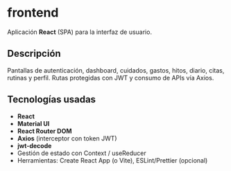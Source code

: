 # frontend

Aplicación **React** (SPA) para la interfaz de usuario.

## Descripción
Pantallas de autenticación, dashboard, cuidados, gastos, hitos, diario, citas, rutinas y perfil. Rutas protegidas con JWT y consumo de APIs vía Axios.

## Tecnologías usadas
- **React**
- **Material UI**
- **React Router DOM**
- **Axios** (interceptor con token JWT)
- **jwt-decode**
- Gestión de estado con Context / useReducer
- Herramientas: Create React App (o Vite), ESLint/Prettier (opcional)